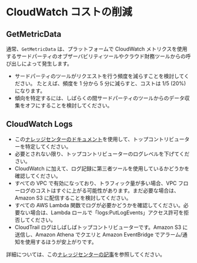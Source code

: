 # CloudWatch コストの削減

## GetMetricData

通常、`GetMetricData` は、プラットフォームで CloudWatch メトリクスを使用するサードパーティのオブザーバビリティツールやクラウド財務ツールからの呼び出しによって発生します。

- サードパーティのツールがリクエストを行う頻度を減らすことを検討してください。 たとえば、頻度を 1 分から 5 分に減らすと、コストは 1/5 (20%) になります。
- 傾向を特定するには、しばらくの間サードパーティのツールからのデータ収集をオフにすることを検討してください。

## CloudWatch Logs

- この[ナレッジセンターのドキュメント][log-article]を使用して、トップコントリビューターを特定してください。
- 必要とされない限り、トップコントリビューターのログレベルを下げてください。
- CloudWatch に加えて、ログ記録に第三者ツールを使用しているかどうかを確認してください。
- すべての VPC で有効になっており、トラフィック量が多い場合、VPC フローログのコストはすぐに上がる可能性があります。まだ必要な場合は、Amazon S3 に配信することを検討してください。
- すべての AWS Lambda 関数でログが必要かどうかを確認してください。必要ない場合は、Lambda ロールで「logs:PutLogEvents」アクセス許可を拒否してください。
- CloudTrail ログはしばしばトップコントリビューターです。Amazon S3 に送信し、Amazon Athena でクエリと Amazon EventBridge でアラーム/通知を使用するほうが安上がりです。

詳細については、この[ナレッジセンターの記事][article]を参照してください。


[article]: https://aws.amazon.com/premiumsupport/knowledge-center/cloudwatch-understand-and-reduce-charges/
[log-article]: https://aws.amazon.com/premiumsupport/knowledge-center/cloudwatch-logs-bill-increase/
